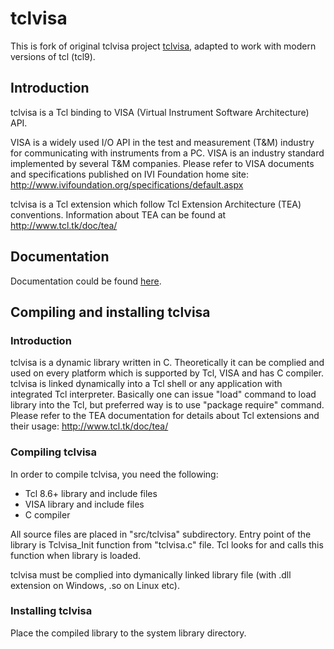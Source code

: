 # tclvisa

This is fork of original tclvisa project [tclvisa](https://tclvisa.sourceforge.net/), adapted to work with modern
versions of tcl (tcl9).

## Introduction

tclvisa is a Tcl binding to VISA (Virtual Instrument Software Architecture) API.

VISA is a widely used I/O API in the test and measurement (T&M) industry for communicating with instruments from a
PC. VISA is an industry standard implemented by several T&M companies. Please refer to VISA documents and specifications
published on IVI Foundation home site: http://www.ivifoundation.org/specifications/default.aspx

tclvisa is a Tcl extension which follow Tcl Extension Architecture (TEA) conventions. Information about TEA can be found
at http://www.tcl.tk/doc/tea/

## Documentation

Documentation could be found [here](./tclvisa.md).

## Compiling and installing tclvisa

### Introduction

tclvisa is a dynamic library written in C. Theoretically it can be complied and used on every platform which is
supported by Tcl, VISA and has C compiler.  tclvisa is linked dynamically into a Tcl shell or any application with
integrated Tcl interpreter. Basically one can issue "load" command to load library into the Tcl, but preferred way is to
use "package require" command.  Please refer to the TEA documentation for details about Tcl extensions and their usage:
http://www.tcl.tk/doc/tea/

### Compiling tclvisa

In order to compile tclvisa, you need the following:

- Tcl 8.6+ library and include files
- VISA library and include files
- C compiler

All source files are placed in "src/tclvisa" subdirectory. Entry point of the library is Tclvisa_Init function from
"tclvisa.c" file. Tcl looks for and calls this function when library is loaded.

tclvisa must be complied into dymanically linked library file (with .dll extension on Windows, .so on Linux etc).

### Installing tclvisa

Place the compiled library to the system library directory.

